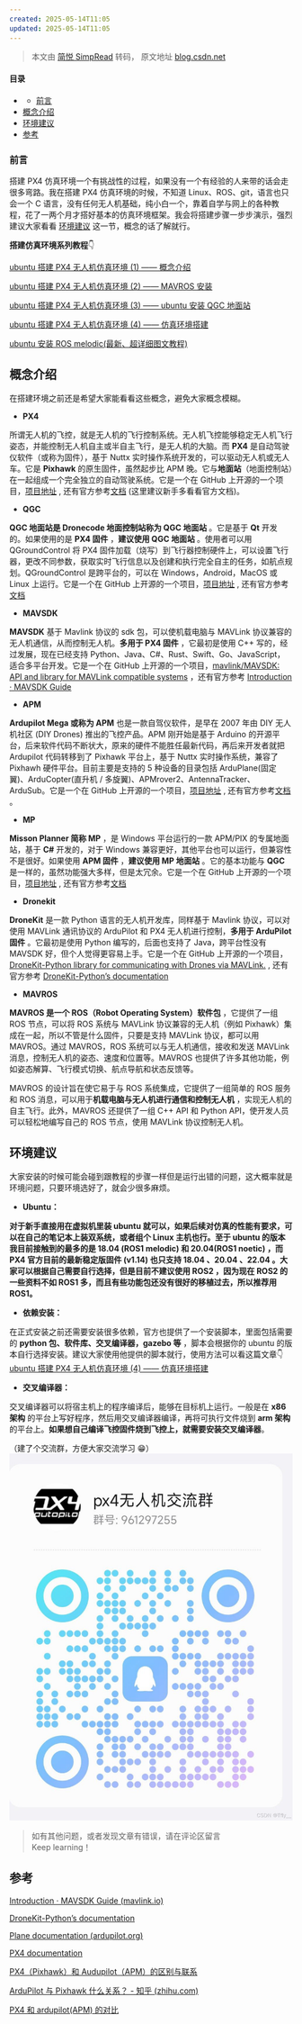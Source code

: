 ```yaml
---
created: 2025-05-14T11:05
updated: 2025-05-14T11:05
---
```

> 本文由 [简悦 SimpRead](http://ksria.com/simpread/) 转码， 原文地址 [blog.csdn.net](https://blog.csdn.net/weixin_55944949/article/details/130848009?spm=1001.2014.3001.5502)

#### 目录

*   *   [前言](#_1)
*   [概念介绍](#_16)
*   [环境建议](#_50)
*   [参考](#_73)

### 前言

搭建 PX4 仿真环境一个有挑战性的过程，如果没有一个有经验的人来带的话会走很多弯路。我在搭建 PX4 仿真环境的时候，不知道 Linux、ROS、git，语言也只会一个 C 语言，没有任何无人机基础，纯小白一个，靠着自学与网上的各种教程，花了一两个月才搭好基本的仿真环境框架。我会将搭建步骤一步步演示，强烈建议大家看看 [环境建议](##%E7%8E%AF%E5%A2%83%E5%BB%BA%E8%AE%AE) 这一节，概念的话了解就行。

**搭建仿真环境系列教程**👇

[ubuntu 搭建 PX4 无人机仿真环境 (1) —— 概念介绍](https://blog.csdn.net/weixin_55944949/article/details/130848009?spm=1001.2014.3001.5502)

[ubuntu 搭建 PX4 无人机仿真环境 (2) —— MAVROS 安装](https://blog.csdn.net/weixin_55944949/article/details/130877689?spm=1001.2014.3001.5502)

[ubuntu 搭建 PX4 无人机仿真环境 (3) —— ubuntu 安装 QGC 地面站](https://blog.csdn.net/weixin_55944949/article/details/130895363?spm=1001.2014.3001.5502)

[ubuntu 搭建 PX4 无人机仿真环境 (4) —— 仿真环境搭建](https://blog.csdn.net/weixin_55944949/article/details/130895608?spm=1001.2014.3001.5501)

[ubuntu 安装 ROS melodic(最新、超详细图文教程)](https://blog.csdn.net/weixin_55944949/article/details/130468032?spm=1001.2014.3001.5502)

概念介绍
----

在搭建环境之前还是希望大家能看看这些概念，避免大家概念模糊。

*   **PX4**

所谓无人机的飞控，就是无人机的飞行控制系统。无人机飞控能够稳定无人机飞行姿态，并能控制无人机自主或半自主飞行，是无人机的大脑。而 **PX4** 是自动驾驶仪软件（或称为固件），基于 Nuttx 实时操作系统开发的，可以驱动无人机或无人车。它是 **Pixhawk** 的原生固件，虽然起步比 APM 晚。它与**地面站**（地面控制站）在一起组成一个完全独立的自动驾驶系统。它是一个在 GitHub 上开源的一个项目，[项目地址](https://github.com/PX4/PX4-Autopilot/) , 还有官方参考[文档](https://docs.px4.io/main/zh/) (这里建议新手多看看官方文档)。

*   **QGC**

**QGC 地面站是 Dronecode 地面控制站称为 QGC 地面站** 。它是基于 **Qt** 开发的。如果使用的是 **PX4 固件** ，**建议使用 QGC 地面站** 。使用者可以用 QGroundControl 将 PX4 固件加载（烧写）到飞行器控制硬件上，可以设置飞行器，更改不同参数，获取实时飞行信息以及创建和执行完全自主的任务，如航点规划。QGroundControl 是跨平台的，可以在 Windows，Android，MacOS 或 Linux 上运行。它是一个在 GitHub 上开源的一个项目，[项目地址](https://github.com/mavlink/qgroundcontrol) , 还有官方参考[文档](http://qgroundcontrol.com/)

*   **MAVSDK**

**MAVSDK** 基于 Mavlink 协议的 sdk 包，可以使机载电脑与 MAVLink 协议兼容的无人机通信，从而控制无人机。**多用于 PX4 固件** ，它最初是使用 C++ 写的，经过发展，现在已经支持 Python、Java、C#、Rust、Swift、Go、JavaScript，适合多平台开发。它是一个在 GitHub 上开源的一个项目，[mavlink/MAVSDK: API and library for MAVLink compatible systems](https://github.com/mavlink/MAVSDK) ，还有官方参考 [Introduction · MAVSDK Guide](https://mavsdk.mavlink.io/main/en/index.html)

*   **APM**

**Ardupilot Mega 或称为 APM** 也是一款自驾仪软件，是早在 2007 年由 DIY 无人机社区 (DIY Drones) 推出的飞控产品。APM 刚开始是基于 Arduino 的开源平台，后来软件代码不断状大，原来的硬件不能胜任最新代码，再后来开发者就把 Ardupilot 代码转移到了 Pixhawk 平台上，基于 Nuttx 实时操作系统，兼容了 Pixhawh 硬件平台。目前主要是支持的 5 种设备的目录包括 ArduPlane(固定翼)、ArduCopter(直升机 / 多旋翼)、APMrover2、AntennaTracker、ArduSub。它是一个在 GitHub 上开源的一个项目，[项目地址](https://github.com/ArduPilot/ardupilot) , 还有官方参考[文档](https://ardupilot.org/plane/docs/common-simulation.html) 。

*   **MP**

**Misson Planner 简称 MP** ，是 Windows 平台运行的一款 APM/PIX 的专属地面站，基于 **C#** 开发的，对于 Windows 兼容更好，其他平台也可以运行，但兼容性不是很好。如果使用 **APM 固件** ，**建议使用 MP 地面站** 。它的基本功能与 **QGC** 是一样的，虽然功能强大多样，但是太冗余。它是一个在 GitHub 上开源的一个项目，[项目地址](https://github.com/ArduPilot/MissionPlanner) , 还有官方参考[文档](https://ardupilot.org/planner/)

*   **Dronekit**

**DroneKit** 是一款 Python 语言的无人机开发库，同样基于 Mavlink 协议，可以对使用 MAVLink 通讯协议的 ArduPilot 和 PX4 无人机进行控制，**多用于 ArduPilot 固件** 。它最初是使用 Python 编写的，后面也支持了 Java，跨平台性没有 MAVSDK 好，但个人觉得更容易上手。它是一个在 GitHub 上开源的一个项目，[DroneKit-Python library for communicating with Drones via MAVLink.](https://github.com/dronekit/dronekit-python) , 还有官方参考 [DroneKit-Python’s documentation](https://dronekit-python.readthedocs.io/en/latest/)

*   **MAVROS**

**MAVROS 是一个 ROS（Robot Operating System）软件包** ，它提供了一组 ROS 节点，可以将 ROS 系统与 MAVLink 协议兼容的无人机（例如 Pixhawk）集成在一起，所以不管是什么固件，只要是支持 MAVLink 协议，都可以用 MAVROS。通过 MAVROS，ROS 系统可以与无人机通信，接收和发送 MAVLink 消息，控制无人机的姿态、速度和位置等。MAVROS 也提供了许多其他功能，例如姿态解算、飞行模式切换、航点导航和状态反馈等。

MAVROS 的设计旨在使它易于与 ROS 系统集成，它提供了一组简单的 ROS 服务和 ROS 消息，可以用于**机载电脑与无人机进行通信和控制无人机** ，实现无人机的自主飞行。此外，MAVROS 还提供了一组 C++ API 和 Python API，使开发人员可以轻松地编写自己的 ROS 节点，使用 MAVLink 协议控制无人机。

环境建议
----

大家安装的时候可能会碰到跟教程的步骤一样但是运行出错的问题，这大概率就是环境问题，只要环境选好了，就会少很多麻烦。

*   **Ubuntu：**

**对于新手直接用在虚拟机里装 ubuntu 就可以，如果后续对仿真的性能有要求，可以在自己的笔记本上装双系统，或者组个 Linux 主机也行。至于 ubuntu 的版本 我目前接触到的最多的是 18.04 (ROS1 melodic) 和 20.04(ROS1 noetic) ，而 PX4 官方目前的最新稳定版固件 (v1.14) 也只支持 18.04 、20.04 、22.04 。大家可以根据自己需要自行选择，但是目前不建议使用 ROS2 ，因为现在 ROS2 的一些资料不如 ROS1 多，而且有些功能包还没有很好的移植过去，所以推荐用 ROS1。**

*   **依赖安装：**

在正式安装之前还需要安装很多依赖，官方也提供了一个安装脚本，里面包括需要的 **python 包、软件库、交叉编译器，gazebo 等** ，脚本会根据你的 ubuntu 的版本自行选择安装。建议大家使用他提供的脚本就行，使用方法可以看这篇文章👇  
[ubuntu 搭建 PX4 无人机仿真环境 (4) —— 仿真环境搭建](https://blog.csdn.net/weixin_55944949/article/details/130895608?spm=1001.2014.3001.5501)

*   **交叉编译器：**

交叉编译器可以将宿主机上的程序编译后，能够在目标机上运行。一般是在 **x86 架构** 的平台上写好程序，然后用交叉编译器编译，再将可执行文件烧到 **arm 架构** 的平台上。**如果想自己编译飞控固件烧到飞控上，就需要安装交叉编译器**。

（建了个交流群，方便大家交流学习 😁）  
![ce5bb42a31aa7a636b42646e01807d13_MD5](https://raw.githubusercontent.com/RainbowRain9/PicGo/master/202505262227867.jpg)

> 如有其他问题，或者发现文章有错误，请在评论区留言  
> Keep learning！

参考
--

[Introduction · MAVSDK Guide (mavlink.io)](https://mavsdk.mavlink.io/main/en/index.html)

[DroneKit-Python’s documentation](https://dronekit-python.readthedocs.io/en/latest/)

[Plane documentation (ardupilot.org)](https://ardupilot.org/plane/docs/common-simulation.html)

[PX4 documentation](https://docs.px4.io/main/zh/getting_started/px4_basic_concepts.html)

[PX4（Pixhawk）和 Audupilot（APM）的区别与联系](https://blog.csdn.net/KP1995/article/details/109008960?utm_medium=distribute.pc_relevant.none-task-blog-2~default~baidujs_baidulandingword~default-1-109008960-blog-112607407.pc_relevant_3mothn_strategy_and_data_recovery&spm=1001.2101.3001.4242.2&utm_relevant_index=3)

[ArduPilot 与 Pixhawk 什么关系？ - 知乎 (zhihu.com)](https://zhuanlan.zhihu.com/p/109639638)

[PX4 和 ardupilot(APM) 的对比](https://blog.csdn.net/sinat_16643223/article/details/107861365)